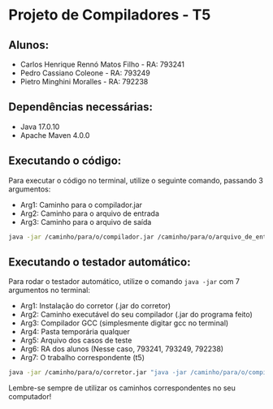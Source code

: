 # Projeto de Compiladores - T5

## Alunos:
- Carlos Henrique Rennó Matos Filho - RA: 793241
- Pedro Cassiano Coleone - RA: 793249
- Pietro Minghini Moralles - RA: 792238

## Dependências necessárias:
- Java 17.0.10
- Apache Maven 4.0.0

## Executando o código:

Para executar o código no terminal, utilize o seguinte comando, passando 3 argumentos:
- Arg1: Caminho para o compilador.jar
- Arg2: Caminho para o arquivo de entrada
- Arg3: Caminho para o arquivo de saída

```bash
java -jar /caminho/para/o/compilador.jar /caminho/para/o/arquivo_de_entrada /caminho/para/o/arquivo_de_saida
```

## Executando o testador automático:

Para rodar o testador automático, utilize o comando `java -jar` com 7 argumentos no terminal:
- Arg1: Instalação do corretor (.jar do corretor)
- Arg2: Caminho executável do seu compilador (.jar do programa feito)
- Arg3: Compilador GCC (simplesmente digitar gcc no terminal)
- Arg4: Pasta temporária qualquer
- Arg5: Arquivo dos casos de teste
- Arg6: RA dos alunos (Nesse caso, 793241, 793249, 792238)
- Arg7: O trabalho correspondente (t5)

```bash
java -jar /caminho/para/o/corretor.jar "java -jar /caminho/para/o/compilador.jar" gcc /caminho/para/a/pasta_temporaria /caminho/para/o/arquivo_de_testes "793241, 793249, 792238" t5
```

Lembre-se sempre de utilizar os caminhos correspondentes no seu computador!
